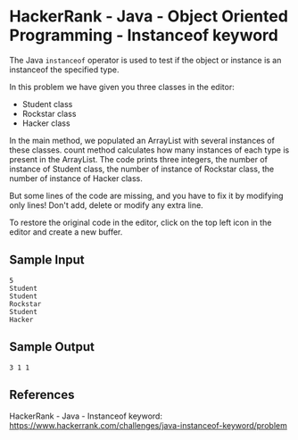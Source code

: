 # HackerRank - Java - Object Oriented Programming - Instanceof keyword

The Java `instanceof` operator is used to test if the object or instance is an instanceof the specified type.

In this problem we have given you three classes in the editor:
- Student class
- Rockstar class
- Hacker class

In the main method, we populated an ArrayList with several instances of these classes. 
count method calculates how many instances of each type is present in the ArrayList. 
The code prints three integers, the number of instance of Student class, the number of instance of Rockstar class, 
the number of instance of Hacker class.

But some lines of the code are missing, and you have to fix it by modifying only  lines! 
Don't add, delete or modify any extra line.

To restore the original code in the editor, click on the top left icon in the editor and create a new buffer.


## Sample Input
```
5
Student
Student
Rockstar
Student
Hacker
```


## Sample Output
`3 1 1`


## References
HackerRank - Java - Instanceof keyword:
https://www.hackerrank.com/challenges/java-instanceof-keyword/problem